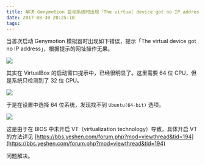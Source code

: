 ```yaml
---
title: 解决 Genymotion 启动系统时出现「The virtual device got no IP address」问题
date: 2017-08-30 20:25:10
tags:
---
```


当首次启动 Genymotion 模拟器时出现如下错误，提示「The virtual device got no IP address」，根据提示的网址操作无果。

![](http://om9o63aks.bkt.clouddn.com/Genymotion-1.png)

其实在 VirtualBox 的启动窗口提示中，已经很明显了。这里需要 64 位 CPU，但是系统只检测到了 32 位 CPU。

![](http://om9o63aks.bkt.clouddn.com/Genymotion-2.png)

于是在设置中选择 64 位系统，发现找不到 `Ubuntu(64-bit)` 选项。

![](http://om9o63aks.bkt.clouddn.com/Genymotion-3.png)

这是由于在 BIOS 中未开启 VT（virtualization technology）导致，具体开启 VT 的方法详见 [https://bbs.yeshen.com/forum.php?mod=viewthread&tid=194](https://bbs.yeshen.com/forum.php?mod=viewthread&tid=194)

问题解决。







